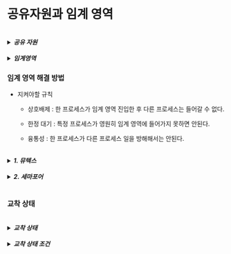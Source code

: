 # 공유자원과 임계 영역

<br>
<details>
<summary><b><i>공유 자원</i></b></summary>
<div markdown="1">
    <ul>
    <br>
    <li><b><i>프로세스, 스레드가 함께 접근할 수 있는 여러 자원들</i></b></li>
    <br>
    <li>모니터, 프린트, 메모리, 파일, 데이터 등...</li>
    <li>이 공유 자원을 두 개 이상의 프로세스가 동시에 접근하는 상황을 <b>경쟁 상태</b>라고 한다.</li>
    </ul>
</div>  
</details>

<br>
<details>
<summary><b><i>임계영역</i></b></summary>
<div markdown="1">
    <ul>
    <br>
    <li><b><i>동시접근하려고 하는 자원에서 문제가 발생하지 않게 독점을 보장해줘야 하는 영역</i></b></li>
    </ul>
</div>  
</details>

### 임계 영역 해결 방법

- 지켜야할 규칙
    -   상호배제 : 한 프로세스가 임계 영역 진입한 후 다른 프로세스는 들어갈 수 없다.

    -   한정 대기 : 특정 프로세스가 영원히 임계 영역에 들어가지 못하면 안된다.

    -   융통성 : 한 프로세스가 다른 프로세스 일을 방해해서는 안된다.

<br>
<details>
<summary><b><i>1. 뮤텍스</i></b></summary>
<div markdown="1">
    <ul>
    <br>
    <li><b><i>잠금 메커니즘을 이용하여 리소스에 대한 접근을 동기화 하는 기법</i></b></li>
    <br>
    <li>바이너리 세마포어라고 불리기도 함</li>
    <li>Mutex는 동기화 대상이 only 1개일 때 사용</li>
    <li>Mutex는 자원을 소유할 수 있다</li>
    <li>소유하고 있는 스레드만이 이 Mutex를 해제할 수 있습니다.</li>
    </ul>
</div>  
</details>

<br>
<details>
<summary><b><i>2. 세마포어</i></b></summary>
<div markdown="1">
    <ul>
    <br>
    <li><b><i>상호 배제가 일어나는 신호 메커니즘</i></b></li>
     <li>Semaphore는 동기화 대상이 1개 이상일 때 사용</li>
    <li>Semaphore는 자원 소유가 불가합니다. </li>
    <li>Semaphore는 Semaphore를 소유하지 않는 스레드가 Semaphore를 해제할 수 있습니다.</li>
    <br>
    <li>wait() : 공유자원에 접근할 때</li>
    <li>signal() : 공유자원을 해제할 때</li>
    </ul>
</div>  
</details>
<br>

### 교착 상태

<br>
<details>
<summary><b><i>교착 상태</i></b></summary>
<div markdown="1">
    <ul>
    <br>
    <li><b><i>두 개 이상의 프로세스들이 서로가 가진 자원을 기다리며 중단된 상태</i></b></li>
    </ul>
</div>  
</details>

<br>
<details>
<summary><b><i>교착 상태 조건</i></b></summary>
<div markdown="1">
    <ul>
    <br>
    <li>1. 상호 배제 : <b><i>한 프로세스가 자원을 독점하고 있으면 다른 프로세스들은 접근 불가</i></b></li>
    <li>2. 점유 대기 : <b><i>특정 프로세스가 점유한 자원을 다른 프로세스가 요청하는 상태</i></b></li>
    <li>3. 비선점 : <b><i>다른 프로세스 자원을 강제적으로 가져올 수 없음</i></b></li>
    <li>4. 환형대기 : <b><i>서로가 서로의 자원을 요구하는 상황</i></b></li>
    </ul>
</div>  
</details>


